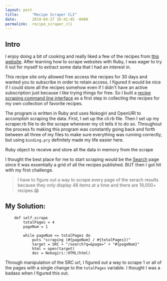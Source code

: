 ```yaml
---
layout: post
title:      "Recipe Scraper CLI"
date:       2019-04-27 16:41:45 -0400
permalink:  recipe_scraper_cli
---
```


## Intro
I enjoy doing a bit of cooking and really liked a few of the recipes from [this website](https://cooking.nytimes.com/). After learning how to scrape websites with Ruby, I was eager to try it out for myself to extract some data that I had an interest in.

This recipe site only allowed free access the recipes for 30 days and wanted you to subscribe in order to retain access. I figured it would be nice if I could store all the recipes somehow even if I didn't have an active subscription just because I like trying things for free. So I built a [recipe scraping command line interface](https://github.com/darrendaz/recipe-scrape-cli) as a first step in collecting the recipes for my own collection of favorite recipes.

The program is written in Ruby and uses Nokogiri and OpenURI to accomplish scraping the data. First, I set up the cli.rb file. Then  I set up my scraper.rb file to do the scrape whenever my cli tells it to do so. Throughout the process fo making this program was constantly going back and forth between all three of my files to make sure everything was running correctly, but using `binding.pry` definitely made my life easier here.

Ruby object to receive and store all the data in memory from the scrape

I thought the best place for me to start scraping would be the [Search](https://cooking.nytimes.com/search) page since it was essentially a grid of all the recipes published. BUT then I got hit with my first challenge.

> I have to figure out a way to scrape every page of the serach results because they only display 48 items at a time and there are 19,000+ recipes 😱

## My Solution:
```
    def self.scrape
        totalPages = 4
        pageNum = 1
        
        while pageNum <= totalPages do
            puts "scraping (#{pageNum} / #{totalPages})"
            target = SRC + "/search?q=&page=" + "#{pageNum}"
            html = open(target)
            doc = Nokogiri::HTML(html)
```

Through manipulation of the SRC url, I figured out a way to scrape 1 or all of the pages with a single change to the `totalPages` variable. I thought I was a badass when I figured this out.
